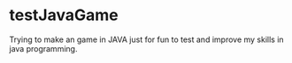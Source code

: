 # testJavaGame

Trying to make an game in JAVA just for fun to test and improve my skills in java programming.
